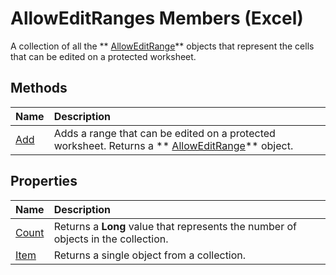 
# AllowEditRanges Members (Excel)
A collection of all the  ** [AllowEditRange](2bfd80d1-3a59-162e-194a-8699ca6b0d4b.md)** objects that represent the cells that can be edited on a protected worksheet.

## Methods



|**Name**|**Description**|
|:-----|:-----|
| [Add](f88d900d-4974-4d8d-6279-0be6376fc232.md)|Adds a range that can be edited on a protected worksheet. Returns a  ** [AllowEditRange](2bfd80d1-3a59-162e-194a-8699ca6b0d4b.md)** object.|

## Properties



|**Name**|**Description**|
|:-----|:-----|
| [Count](cf834d9b-7b03-087e-c19f-ba5892505eba.md)|Returns a  **Long** value that represents the number of objects in the collection.|
| [Item](c6ac67af-258d-c2bf-3169-f42a5b037f2e.md)|Returns a single object from a collection.|

